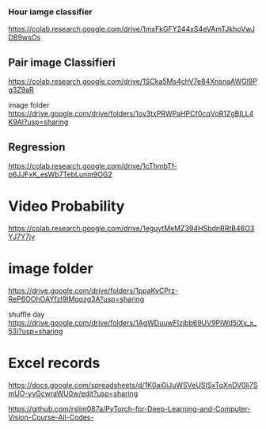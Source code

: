### Hour iamge classifier

https://colab.research.google.com/drive/1mxFkGFY244xS4eVAmTJkhoVwJDB9wsOs

## Pair image Classifieri
https://colab.research.google.com/drive/1SCka5Ms4chV7e84XnsnaAWGl9Pg3Z9aR

image folder
https://drive.google.com/drive/folders/1ov3txPRWPaHPCf0cqVoR1ZgBILL4K9Al?usp=sharing

## Regression
https://colab.research.google.com/drive/1cThmbTf-p6JJFxK_esWb7TebLunm9OG2

# Video Probability
https://colab.research.google.com/drive/1eguytMeMZ394HSbdnBRtB46O3YJ7Y7jv


# image folder
https://drive.google.com/drive/folders/1ppaKvCPrz-ReP6OOhOAYfzl9IMqqzg3A?usp=sharing 

shuffle day
https://drive.google.com/drive/folders/1AgWDuuwFIzjbb69UV9PlWd5iXv_x_53i?usp=sharing

# Excel records
https://docs.google.com/spreadsheets/d/1K0ai0iJuWSVeUSISxTqXnDV0li7SmUO-yyGcwraWU0w/edit?usp=sharing


https://github.com/rslim087a/PyTorch-for-Deep-Learning-and-Computer-Vision-Course-All-Codes- 
